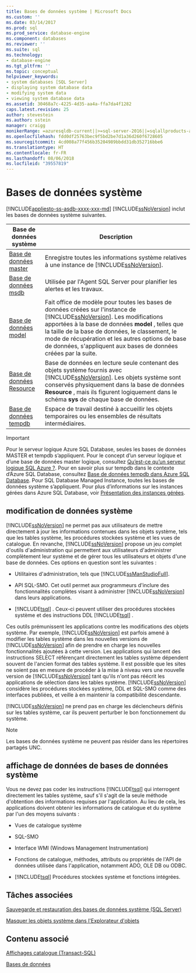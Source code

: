 ```yaml
---
title: Bases de données système | Microsoft Docs
ms.custom: ''
ms.date: 03/14/2017
ms.prod: sql
ms.prod_service: database-engine
ms.component: databases
ms.reviewer: ''
ms.suite: sql
ms.technology:
- database-engine
ms.tgt_pltfrm: ''
ms.topic: conceptual
helpviewer_keywords:
- system databases [SQL Server]
- displaying system database data
- modifying system data
- viewing system database data
ms.assetid: 30468a7c-4225-4d35-aa4a-ffa7da4f1282
caps.latest.revision: 25
author: stevestein
ms.author: sstein
manager: craigg
monikerRange: =azuresqldb-current||>=sql-server-2016||=sqlallproducts-allversions||>=sql-server-linux-2017
ms.openlocfilehash: fdd0df25763bec9f5bd2be7d1a36d260f6728605
ms.sourcegitcommit: 4cd008a77f456b35204989bbdd31db352716bbe6
ms.translationtype: HT
ms.contentlocale: fr-FR
ms.lasthandoff: 08/06/2018
ms.locfileid: "39557819"
---
```

# <a name="system-databases"></a>Bases de données système
[!INCLUDE[appliesto-ss-asdb-xxxx-xxx-md](../../includes/appliesto-ss-asdb-xxxx-xxx-md.md)]
  [!INCLUDE[ssNoVersion](../../includes/ssnoversion-md.md)] inclut les bases de données système suivantes.  
  
|Base de données système|Description|  
|---------------------|-----------------|  
|[Base de données master](../../relational-databases/databases/master-database.md)|Enregistre toutes les informations système relatives à une instance de [!INCLUDE[ssNoVersion](../../includes/ssnoversion-md.md)].|  
|[Base de données msdb](../../relational-databases/databases/msdb-database.md)|Utilisée par l'Agent SQL Server pour planifier les alertes et les travaux.|  
|[Base de données model](../../relational-databases/databases/model-database.md)|Fait office de modèle pour toutes les bases de données créées sur l'instance de [!INCLUDE[ssNoVersion](../../includes/ssnoversion-md.md)]. Les modifications apportées à la base de données **model** , telles que la taille de la base de données, le classement, le mode de récupération et les autres options de base de données, s'appliquent aux bases de données créées par la suite.|  
|[Base de données Resource](../../relational-databases/databases/resource-database.md)|Base de données en lecture seule contenant des objets système fournis avec [!INCLUDE[ssNoVersion](../../includes/ssnoversion-md.md)]. Les objets système sont conservés physiquement dans la base de données **Resource** , mais ils figurent logiquement dans le schéma **sys** de chaque base de données.|  
|[Base de données tempdb](../../relational-databases/databases/tempdb-database.md)|Espace de travail destiné à accueillir les objets temporaires ou les ensembles de résultats intermédiaires.|  

> [!IMPORTANT]
> Pour le serveur logique Azure SQL Database, seules les bases de données MASTER et tempdb s’appliquent. Pour le concept d’un serveur logique et d’une base de données master logique, consultez [Qu’est-ce qu’un serveur logique SQL Azure ?](https://docs.microsoft.com/azure/sql-database/sql-database-servers-databases#what-is-an-azure-sql-logical-server). Pour en savoir plus sur tempdb dans le contexte d’Azure SQL Database, consultez [Base de données tempdb dans Azure SQL Database](tempdb-database.md#tempdb-database-in-sql-database). Pour SQL Database Managed Instance, toutes les bases de données système s’appliquent. Pour plus d’informations sur les instances gérées dans Azure SQL Database, voir [Présentation des instances gérées](https://docs.microsoft.com/azure/sql-database/sql-database-managed-instance).
  
## <a name="modifying-system-data"></a>modification de données système  
 [!INCLUDE[ssNoVersion](../../includes/ssnoversion-md.md)] ne permet pas aux utilisateurs de mettre directement à jour les informations contenues dans les objets système, tels que les tables système, les procédures stockées système et les vues de catalogue. En revanche, [!INCLUDE[ssNoVersion](../../includes/ssnoversion-md.md)] propose un jeu complet d'outils d'administration qui permettent aux utilisateurs d'administrer complètement leur système et de gérer tous les utilisateurs et objets d'une base de données. Ces options en question sont les suivantes :  
  
-   Utilitaires d'administration, tels que [!INCLUDE[ssManStudioFull](../../includes/ssmanstudiofull-md.md)].  
  
-   API SQL-SMO. Cet outil permet aux programmeurs d'inclure des fonctionnalités complètes visant à administrer [!INCLUDE[ssNoVersion](../../includes/ssnoversion-md.md)] dans leurs applications.  
  
-   [!INCLUDE[tsql](../../includes/tsql-md.md)] . Ceux-ci peuvent utiliser des procédures stockées système et des instructions DDL [!INCLUDE[tsql](../../includes/tsql-md.md)] .  
  
 Ces outils prémunissent les applications contre les modifications des objets système. Par exemple, [!INCLUDE[ssNoVersion](../../includes/ssnoversion-md.md)] est parfois amené à modifier les tables système dans les nouvelles versions de [!INCLUDE[ssNoVersion](../../includes/ssnoversion-md.md)] afin de prendre en charge les nouvelles fonctionnalités ajoutées à cette version. Les applications qui lancent des instructions SELECT référençant directement les tables système dépendent souvent de l'ancien format des tables système. Il est possible que les sites ne soient pas en mesure de procéder à la mise à niveau vers une nouvelle version de [!INCLUDE[ssNoVersion](../../includes/ssnoversion-md.md)] tant qu'ils n'ont pas réécrit les applications de sélection dans les tables système. [!INCLUDE[ssNoVersion](../../includes/ssnoversion-md.md)] considère les procédures stockées système, DDL et SQL-SMO comme des interfaces publiées, et veille à en maintenir la compatibilité descendante.  
  
 [!INCLUDE[ssNoVersion](../../includes/ssnoversion-md.md)] ne prend pas en charge les déclencheurs définis sur les tables système, car ils peuvent perturber le bon fonctionnement du système.  
  
> [!NOTE]  
>  Les bases de données système ne peuvent pas résider dans les répertoires partagés UNC.  
  
## <a name="viewing-system-database-data"></a>affichage de données de bases de données système  
 Vous ne devez pas coder les instructions [!INCLUDE[tsql](../../includes/tsql-md.md)] qui interrogent directement les tables système, sauf s'il s'agit de la seule méthode d'obtention des informations requises par l'application. Au lieu de cela, les applications doivent obtenir les informations de catalogue et du système par l'un des moyens suivants :  
  
-   Vues de catalogue système  
  
-   SQL-SMO  
  
-   Interface WMI (Windows Management Instrumentation)  
  
-   Fonctions de catalogue, méthodes, attributs ou propriétés de l'API de données utilisée dans l'application, notamment ADO, OLE DB ou ODBC.  
  
-   [!INCLUDE[tsql](../../includes/tsql-md.md)] Procédures stockées système et fonctions intégrées.  
  
## <a name="related-tasks"></a>Tâches associées  
 [Sauvegarde et restauration des bases de données système &#40;SQL Server&#41;](../../relational-databases/backup-restore/back-up-and-restore-of-system-databases-sql-server.md)  
  
 [Masquer les objets système dans l'Explorateur d'objets](http://msdn.microsoft.com/library/c01d8804-838c-4f75-b78c-80e41e4fffdc)  
  
## <a name="related-content"></a>Contenu associé  
 [Affichages catalogue &#40;Transact-SQL&#41;](../../relational-databases/system-catalog-views/catalog-views-transact-sql.md)  
  
 [Bases de données](../../relational-databases/databases/databases.md)  
  
  
